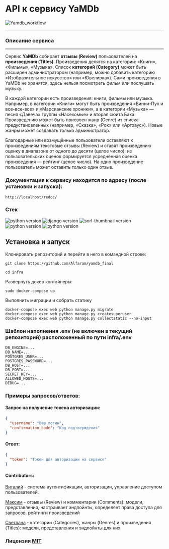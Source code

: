 # API к сервису YaMDb

![Yamdb_workflow](https://github.com/Alfaram/yamdb_final/actions/workflows/yamdb_workflow.yml/badge.svg)

---

### Описание сервиса

---

Сервис **YaMDb** собирает **отзывы (Review)** пользователей на **произведения (Titles)**. Произведения делятся на категории: «Книги», «Фильмы», «Музыка». Список **категорий (Category)** может быть расширен администратором (например, можно добавить категорию «Изобразительное искусство» или «Ювелирка»).
Сами произведения в YaMDb не хранятся, здесь нельзя посмотреть фильм или послушать музыку.

В каждой категории есть произведения: книги, фильмы или музыка. Например, в категории «Книги» могут быть произведения «Винни-Пух и все-все-все» и «Марсианские хроники», а в категории «Музыка» — песня «Давеча» группы «Насекомые» и вторая сюита Баха.
Произведению может быть присвоен жанр (Genre) из списка предустановленных (например, «Сказка», «Рок» или «Артхаус»). Новые жанры может создавать только администратор.

Благодарные или возмущённые пользователи оставляют к произведениям текстовые отзывы (Review) и ставят произведению оценку в диапазоне от одного до десяти (целое число); из пользовательских оценок формируется усреднённая оценка произведения — рейтинг (целое число). На одно произведение пользователь может оставить только один отзыв.

### Документация к сервису находится по адресу (после установки и запуска):
`http://localhost/redoc/`

### **Стек**
![python version](https://img.shields.io/badge/Python-3.7-green)
![django version](https://img.shields.io/badge/Django-2.2-green)
![sorl-thumbnail version](https://img.shields.io/badge/Django%20REST%20Framework-%203.12.4-green)
![python version](https://img.shields.io/badge/Nginx-%201.18-green)
![python version](https://img.shields.io/badge/Docker-3.8-green)


## Установка и запуск

Клонировать репозиторий и перейти в него в командной строке:

```
git clone https://github.com/Alfaram/yamdb_final
```

```
cd infra
```

Развернуть докер контэйнеры:
```
sudo docker-compose up
```

Выполнить миграции и собрать статику
```
docker-compose exec web python manage.py migrate
docker-compose exec web python manage.py createsuperuser
docker-compose exec web python manage.py collectstatic --no-input
```
### Шаблон наполнения .env (не включен в текущий репозиторий) расположенный по пути infra/.env
```
DB_ENGINE=... 
DB_NAME=... 
POSTGRES_USER=...
POSTGRES_PASSWORD=...
DB_HOST=...
DB_PORT=...
SECRET_KEY=...
ALLOWED_HOSTS=...
DEBUG=...
```
### Примеры запросов/ответов:

#### Запрос на получение токена авторизации:

```json
{
  "username": "Ваш логин",
  "confirmation_code": "Код подтверждения"
}
```
#### Ответ:

```json
{
  "token": "Токен для авторизации на сервисе"
}
```

#### Contributors:

[Виталий](https://github.com/vkoolko) - система аутентификации, авторизации, управление доступом пользователей. 

[Максим](https://github.com/Alfaram) - отзывы (Review) и комментарии (Comments):  модели, представления, настраивает эндпойнты, определяет права доступа для запросов. рейтинги произведений

[Светлана](https://github.com/lanazzk) - категории (Categories), жанры (Genres) и произведения (Titles): модели, представления и эндпойнты для них

### Лицензия [MIT](https://opensource.org/licenses/MIT)

